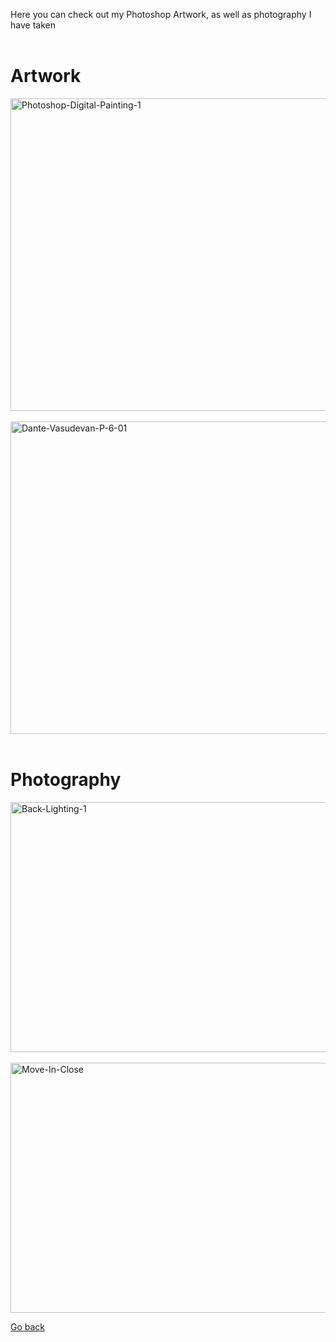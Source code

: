 <head>
  <link rel="shortcut icon" sizes="16x16 32x32 64x64" href="Favicon.png" type="image/x-icon" />
</head>

Here you can check out my Photoshop Artwork, as well as photography I have taken
<br>
<br>

# Artwork

<a href="https://i.ibb.co/6tddj0J/Photoshop-Digital-Painting-1.jpg"><img src="https://i.ibb.co/6tddj0J/Photoshop-Digital-Painting-1.jpg" alt="Photoshop-Digital-Painting-1" border="0" width="600" height="500" /></a>
<br>
<br>
<a href="https://i.ibb.co/K6JTW5Q/Dante-Vasudevan-P-6-01.jpg"><img src="https://i.ibb.co/K6JTW5Q/Dante-Vasudevan-P-6-01.jpg" alt="Dante-Vasudevan-P-6-01" border="0" width="600" height="500" /></a>
<br>
<br>


# Photography

<a href="https://i.ibb.co/C62Vbt1/Back-Lighting-1.jpg"><img src="https://i.ibb.co/C62Vbt1/Back-Lighting-1.jpg" alt="Back-Lighting-1" border="0" width="600" height="400" /></a>
<br>
<br>
<a href="https://i.ibb.co/K5WVptg/Move-In-Close.jpg"><img src="https://i.ibb.co/K5WVptg/Move-In-Close.jpg" alt="Move-In-Close" border="0" width="600" height="400" /></a>


<p><a href="https://dantevasudevan.github.io/">Go back</a></p>
